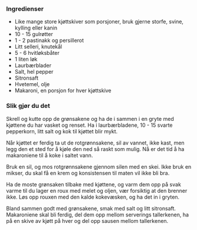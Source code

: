 
### Ingredienser
- Like mange store kjøttskiver som porsjoner, bruk gjerne storfe, svine, kylling eller kanin
- 10 - 15 gulrøtter
- 1 - 2 pastinakk og persillerot
- Litt selleri, knutekål
- 5 - 6 hvitløksbåter
- 1 liten løk
- Laurbærblader
- Salt, hel pepper
- Sitronsaft
- Hvetemel, olje
- Makaroni, en porsjon for hver kjøttskive

### Slik gjør du det

Skrell og kutte opp de grønsakene og ha de i sammen i en gryte med kjøttene du har vasket og renset. Ha i laurbærbladene, 10 - 15 svarte pepperkorn, litt salt og kok til kjøttet blir mykt.

 Når kjøttet er ferdig ta ut de rotgrønnsakene, sil av vannet, ikke kast, men legg den et sted for å kjøle den ned så raskt som mulig.   Nå er det tid å ha makaroniene til å koke i saltet vann.

   Bruk en sil, og mos rotgrønnsakene gjennom silen med en skei. Ikke bruk en mikser, du skal få en krem og konsistensen til maten vil ikke bli bra.

   Ha de moste grønsaken tilbake med kjøttene, og varm dem opp på svak varme til du lager en roux med melet og oljen, vær forsiktig at den brenner ikke.   Løs opp rouxen med den kalde kokevæsken, og ha det in i gryten.

 Bland sammen godt med grønsakene, smak med salt og litt sitronsaft. Makaroniene skal bli ferdig, del dem opp mellom serverings tallerkenen, ha på en skive av kjøtt på hver og del opp sausen mellom tallerkenen.

